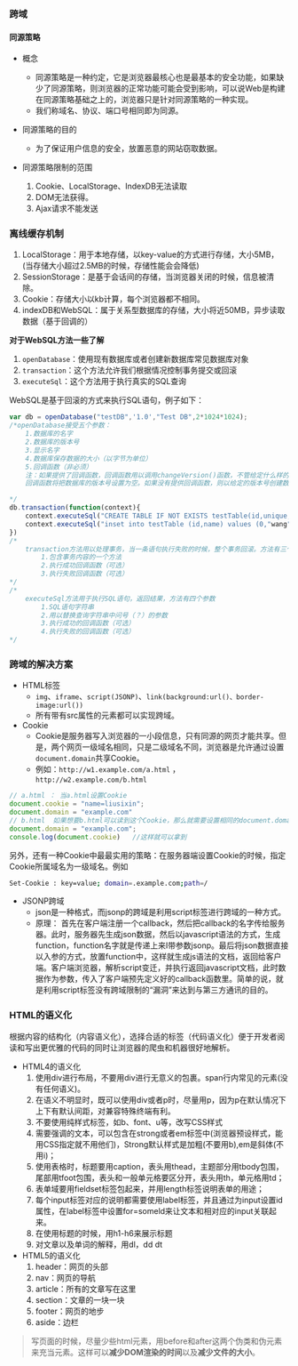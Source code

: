 ### 跨域

#### 同源策略

- 概念
    - 同源策略是一种约定，它是浏览器最核心也是最基本的安全功能，如果缺少了同源策略，则浏览器的正常功能可能会受到影响，可以说Web是构建在同源策略基础之上的，浏览器只是针对同源策略的一种实现。
    - 我们称域名、协议、端口号相同即为同源。

- 同源策略的目的
    - 为了保证用户信息的安全，放置恶意的网站窃取数据。
- 同源策略限制的范围
    1. Cookie、LocalStorage、IndexDB无法读取
    2. DOM无法获得。
    3. Ajax请求不能发送

### 离线缓存机制

1. LocalStorage：用于本地存储，以key-value的方式进行存储，大小5MB，(当存储大小超过2.5MB的时候，存储性能会会降低)
2. SessionStorage：是基于会话间的存储，当浏览器关闭的时候，信息被清除。
3. Cookie：存储大小以kb计算，每个浏览器都不相同。
4. indexDB和WebSQL：属于关系型数据库的存储，大小将近50MB，异步读取数据（基于回调的）

**对于WebSQL方法一些了解**

1. `openDatabase`：使用现有数据库或者创建新数据库常见数据库对象
2. `transaction`：这个方法允许我们根据情况控制事务提交或回滚
3. `executeSql`：这个方法用于执行真实的SQL查询

WebSQL是基于回滚的方式来执行SQL语句，例子如下：

```js
var db = openDatabase("testDB",'1.0',"Test DB",2*1024*1024);
/*openDatabase接受五个参数：
    1.数据库的名字
    2.数据库的版本号
    3.显示名字
    4.数据库保存数据的大小（以字节为单位）
    5.回调函数（非必须）
    注：如果提供了回调函数，回调函数用以调用changeVersion()函数，不管给定什么样的版本号，
    回调函数将把数据库的版本号设置为空。如果没有提供回调函数，则以给定的版本号创建数据库。

*/
db.transaction(function(context){
    context.executeSql("CREATE TABLE IF NOT EXISTS testTable(id,unique,name)")
    context.executeSql("inset into testTable (id,name) values (0,"wang")");
})
/*
    transaction方法用以处理事务，当一条语句执行失败的时候，整个事务回滚。方法有三个参数：
        1.包含事务内容的一个方法
        2.执行成功回调函数（可选）
        3.执行失败回调函数（可选）
*/
/*
    executeSql方法用于执行SQL语句，返回结果，方法有四个参数
        1.SQL语句字符串
        2.用以替换查询字符串中问号（？）的参数
        3.执行成功的回调函数（可选）
        4.执行失败的回调函数（可选）
*/
```

### 跨域的解决方案

- HTML标签
    - `img`、`iframe`、`script(JSONP)`、`link(background:url()、border-image:url())`
    - 所有带有src属性的元素都可以实现跨域。
- Cookie
    - Cookie是服务器写入浏览器的一小段信息，只有同源的网页才能共享。但是，两个网页一级域名相同，只是二级域名不同，浏览器是允许通过设置`document.domain`共享Cookie。
    - 例如：`http://w1.example.com/a.html` ，`http://w2.example.com/b.html`
```js
// a.html ： 当a.html设置Cookie
document.cookie = "name=liusixin";
document.domain = "example.com"
// b.html  如果想要b.html可以读到这个Cookie，那么就需要设置相同的document.domain
document.domain = "example.com";
console.log(document.cookie)   //这样就可以拿到
```

另外，还有一种Cookie中最最实用的策略：在服务器端设置Cookie的时候，指定Cookie所属域名为一级域名。例如

```bash
Set-Cookie : key=value; domain=.example.com;path=/
```

- JSONP跨域
    - json是一种格式，而jsonp的跨域是利用script标签进行跨域的一种方式。
    - 原理：
首先在客户端注册一个callback，然后把callback的名字传给服务器。此时，服务器先生成json数据，然后以javascript语法的方式，生成function，function名字就是传递上来I带参数jsonp。最后将json数据直接以入参的方式，放置function中，这样就生成js语法的文档，返回给客户端。客户端浏览器，解析script变迁，并执行返回javascript文档，此时数据作为参数，传入了客户端预先定义好的callback函数里。简单的说，就是利用script标签没有跨域限制的“漏洞”来达到与第三方通讯的目的。

### HTML的语义化

根据内容的结构化（内容语义化），选择合适的标签（代码语义化）便于开发者阅读和写出更优雅的代码的同时让浏览器的爬虫和机器很好地解析。

- HTML4的语义化
    1. 使用div进行布局，不要用div进行无意义的包裹。span行内常见的元素(没有任何语义)。
    2. 在语义不明显时，既可以使用div或者p时，尽量用p，因为p在默认情况下上下有默认间距，对兼容特殊终端有利。
    3. 不要使用纯样式标签，如b、font、u等，改写CSS样式
    4. 需要强调的文本，可以包含在strong或者em标签中(浏览器预设样式，能用CSS指定就不用他们)，Strong默认样式是加粗(不要用b),em是斜体(不用i)；
    5. 使用表格时，标题要用caption，表头用thead，主题部分用tbody包围，尾部用tfoot包围，表头和一般单元格要区分开，表头用th，单元格用td；
    6. 表单域要用fieldset标签包起来，并用length标签说明表单的用途；
    7. 每个input标签对应的说明都需要使用label标签，并且通过为input设置id属性，在label标签中设置for=someld来让文本和相对应的input关联起来。
    8. 在使用标题的时候，用h1-h6来展示标题
    9. 对文章以及单词的解释，用dl，dd  dt
- HTML5的语义化
    1. header：网页的头部
    2. nav：网页的导航
    3. article：所有的文章写在这里
    4. section：文章的一块一块
    5. footer：网页的地步
    6. aside：边栏

> 写页面的时候，尽量少些html元素，用before和after这两个伪类和伪元素来充当元素。这样可以**减少DOM渲染的时间**以及**减少文件的大小**。
